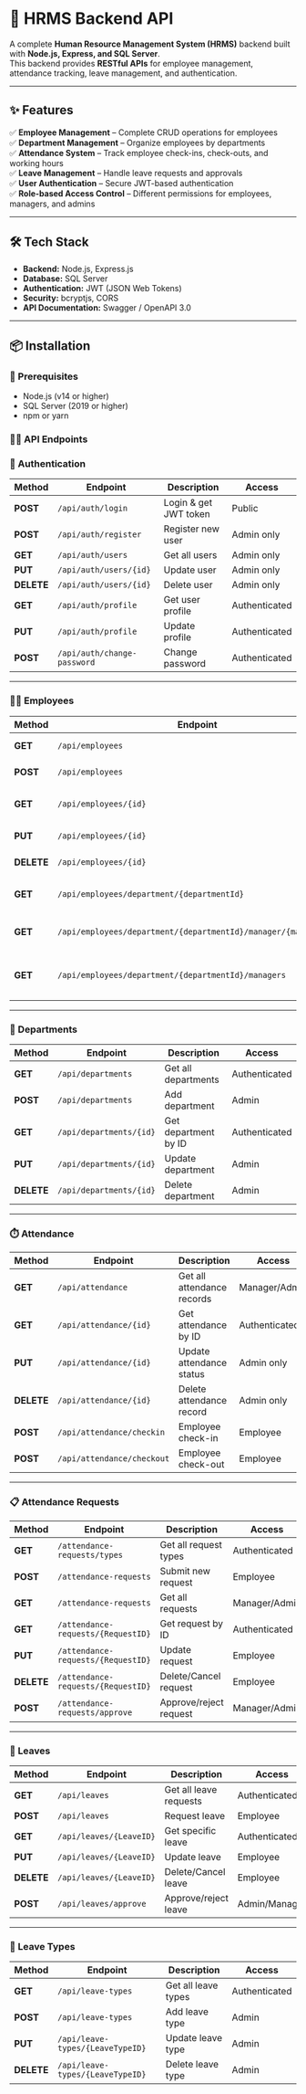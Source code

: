 # 🏢 HRMS Backend API

A complete **Human Resource Management System (HRMS)** backend built with **Node.js, Express, and SQL Server**.  
This backend provides **RESTful APIs** for employee management, attendance tracking, leave management, and authentication.

---

## ✨ Features

✅ **Employee Management** – Complete CRUD operations for employees  
✅ **Department Management** – Organize employees by departments  
✅ **Attendance System** – Track employee check-ins, check-outs, and working hours  
✅ **Leave Management** – Handle leave requests and approvals  
✅ **User Authentication** – Secure JWT-based authentication  
✅ **Role-based Access Control** – Different permissions for employees, managers, and admins  

---

## 🛠️ Tech Stack

- **Backend:** Node.js, Express.js  
- **Database:** SQL Server  
- **Authentication:** JWT (JSON Web Tokens)  
- **Security:** bcryptjs, CORS  
- **API Documentation:** Swagger / OpenAPI 3.0  

---

## 📦 Installation

### 🔹 Prerequisites
- Node.js (v14 or higher)  
- SQL Server (2019 or higher)  
- npm or yarn  

### 🔹🚀 API Endpoints
### 🔑 Authentication
| Method | Endpoint | Description | Access |
|--------|-----------|-------------|---------|
| **POST** | `/api/auth/login` | Login & get JWT token | Public |
| **POST** | `/api/auth/register` | Register new user | Admin only |
| **GET** | `/api/auth/users` | Get all users | Admin only |
| **PUT** | `/api/auth/users/{id}` | Update user | Admin only |
| **DELETE** | `/api/auth/users/{id}` | Delete user | Admin only |
| **GET** | `/api/auth/profile` | Get user profile | Authenticated |
| **PUT** | `/api/auth/profile` | Update profile | Authenticated |
| **POST** | `/api/auth/change-password` | Change password | Authenticated |

---

### 👨‍💼 Employees
| Method | Endpoint | Description | Access |
|--------|-----------|-------------|---------|
| **GET** | `/api/employees` | Get all employees | Authenticated |
| **POST** | `/api/employees` | Add new employee | Admin |
| **GET** | `/api/employees/{id}` | Get employee by ID | Authenticated |
| **PUT** | `/api/employees/{id}` | Update employee | Admin/Manager |
| **DELETE** | `/api/employees/{id}` | Delete employee | Admin |
| **GET** | `/api/employees/department/{departmentId}` | Employees by department | Authenticated |
| **GET** | `/api/employees/department/{departmentId}/manager/{managerId}` | Employees by dept & manager | Manager |
| **GET** | `/api/employees/department/{departmentId}/managers` | Get managers in department | Authenticated |

---

### 🏢 Departments
| Method | Endpoint | Description | Access |
|--------|-----------|-------------|---------|
| **GET** | `/api/departments` | Get all departments | Authenticated |
| **POST** | `/api/departments` | Add department | Admin |
| **GET** | `/api/departments/{id}` | Get department by ID | Authenticated |
| **PUT** | `/api/departments/{id}` | Update department | Admin |
| **DELETE** | `/api/departments/{id}` | Delete department | Admin |

---

### ⏱️ Attendance
| Method | Endpoint | Description | Access |
|--------|-----------|-------------|---------|
| **GET** | `/api/attendance` | Get all attendance records | Manager/Admin |
| **GET** | `/api/attendance/{id}` | Get attendance by ID | Authenticated |
| **PUT** | `/api/attendance/{id}` | Update attendance status | Admin only |
| **DELETE** | `/api/attendance/{id}` | Delete attendance record | Admin only |
| **POST** | `/api/attendance/checkin` | Employee check-in | Employee |
| **POST** | `/api/attendance/checkout` | Employee check-out | Employee |

---

### 📋 Attendance Requests
| Method | Endpoint | Description | Access |
|--------|-----------|-------------|---------|
| **GET** | `/attendance-requests/types` | Get all request types | Authenticated |
| **POST** | `/attendance-requests` | Submit new request | Employee |
| **GET** | `/attendance-requests` | Get all requests | Manager/Admin |
| **GET** | `/attendance-requests/{RequestID}` | Get request by ID | Authenticated |
| **PUT** | `/attendance-requests/{RequestID}` | Update request | Employee |
| **DELETE** | `/attendance-requests/{RequestID}` | Delete/Cancel request | Employee |
| **POST** | `/attendance-requests/approve` | Approve/reject request | Manager/Admin |

---

### 🌴 Leaves
| Method | Endpoint | Description | Access |
|--------|-----------|-------------|---------|
| **GET** | `/api/leaves` | Get all leave requests | Authenticated |
| **POST** | `/api/leaves` | Request leave | Employee |
| **GET** | `/api/leaves/{LeaveID}` | Get specific leave | Authenticated |
| **PUT** | `/api/leaves/{LeaveID}` | Update leave | Employee |
| **DELETE** | `/api/leaves/{LeaveID}` | Delete/Cancel leave | Employee |
| **POST** | `/api/leaves/approve` | Approve/reject leave | Admin/Manager |

---

### 📌 Leave Types
| Method | Endpoint | Description | Access |
|--------|-----------|-------------|---------|
| **GET** | `/api/leave-types` | Get all leave types | Authenticated |
| **POST** | `/api/leave-types` | Add leave type | Admin |
| **PUT** | `/api/leave-types/{LeaveTypeID}` | Update leave type | Admin |
| **DELETE** | `/api/leave-types/{LeaveTypeID}` | Delete leave type | Admin |

